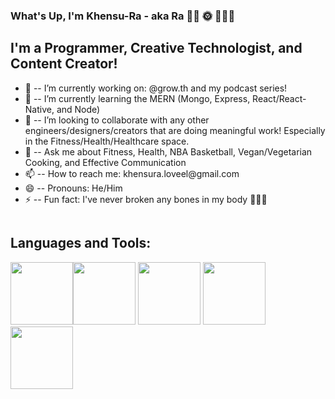 ### What's Up, I'm Khensu-Ra - aka Ra 🤙🏾 🌞 👨🏾‍💻 

## I'm a Programmer, Creative Technologist, and Content Creator!

<ul>
  <li> 🔭 -- I’m currently working on: @grow.th and my podcast series! </li>
  <li> 🌱 -- I’m currently learning the MERN (Mongo, Express, React/React-Native, and Node)</li>
  <li> 👯 -- I’m looking to collaborate with any other engineers/designers/creators that are doing meaningful work! Especially in the Fitness/Health/Healthcare space. </li>
  <li> 💬 -- Ask me about Fitness, Health, NBA Basketball, Vegan/Vegetarian Cooking, and Effective Communication </li>
  <li> 📫  -- How to reach me: khensura.loveel@gmail.com </li>
  <li> 😄 -- Pronouns: He/Him </li>
  <li> ⚡ -- Fun fact: I've never broken any bones in my body 🤷🏾‍♂️ </li>
</ul>

```html

```
## Languages and Tools:
 <img src="https://cdn.jsdelivr.net/npm/programming-languages-logos/src/javascript/javascript.png" height="100"><img src="https://cdn.jsdelivr.net/npm/programming-languages-logos/src/html/html.png" height="100">
  <img src="https://cdn.jsdelivr.net/npm/programming-languages-logos/src/python/python.png" height="100"> 
  <img src="https://cdn.jsdelivr.net/npm/programming-languages-logos/src/swift/swift.png" height="100">
  <img src="https://cdn.jsdelivr.net/npm/programming-languages-logos/src/css/css.png" height="100">
